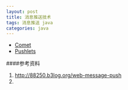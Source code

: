 ```yaml
---
layout: post
title: 消息推送技术
tags: 消息推送 java
categories: java
---
```

- [Comet]()
- [Pushlets](http://www.pushlets.com/)



####参考资料
1. <http://88250.b3log.org/web-message-push>
2. 